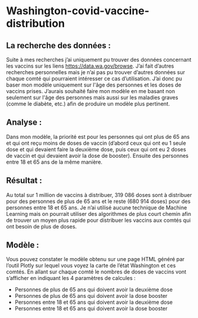 # Washington-covid-vaccine-distribution
## La recherche des données :
Suite à mes recherches j’ai uniquement pu trouver des données concernant les vaccins sur les liens https://data.wa.gov/browse.
J’ai fait d’autres recherches personnelles mais je n’ai pas pu trouver d’autres données sur chaque comté qui pourraient intéresser ce cas d’utilisation.
J’ai donc pu baser mon modèle uniquement sur l'âge des personnes et les doses de vaccins prises.
J’aurais souhaité faire mon modèle en me basant non seulement sur l'âge des personnes mais aussi sur les maladies graves (comme le diabète, etc.) afin de produire un modèle plus pertinent. 
## Analyse :
Dans mon modèle, la priorité est pour les personnes qui ont plus de 65 ans et qui ont reçu moins de doses de vaccin (d’abord ceux qui ont eu 1 seule dose et qui devaient faire la deuxième dose, puis ceux qui ont eu 2 doses de vaccin et qui devaient avoir la dose de booster). Ensuite des personnes entre 18 et 65 ans de la même manière.
## Résultat :
Au total sur 1 million de vaccins à distribuer, 319 086 doses sont à distribuer pour des personnes de plus de 65 ans et le reste (680 914 doses) pour des personnes entre 18 et 65 ans.
Je n’ai utilisé aucune technique de Machine Learning mais on pourrait utiliser des algorithmes de plus court chemin afin de trouver un moyen plus rapide pour distribuer les vaccins aux comtés qui ont besoin de plus de doses.
## Modèle :
Vous pouvez constater le modèle obtenu sur une page HTML généré par l’outil Plotly sur lequel vous voyez la carte de l’état Washington et ces comtés. En allant sur chaque comté le nombres de doses de vaccins vont s’afficher en indiquant les 4 paramètres de calcules :
 - Personnes de plus de 65 ans qui doivent avoir la deuxième dose
 - Personnes de plus de 65 ans qui doivent avoir la dose booster
 - Personnes entre 18 et 65 ans qui doivent avoir la deuxième dose
 - Personnes entre 18 et 65 ans qui doivent avoir la dose booster

